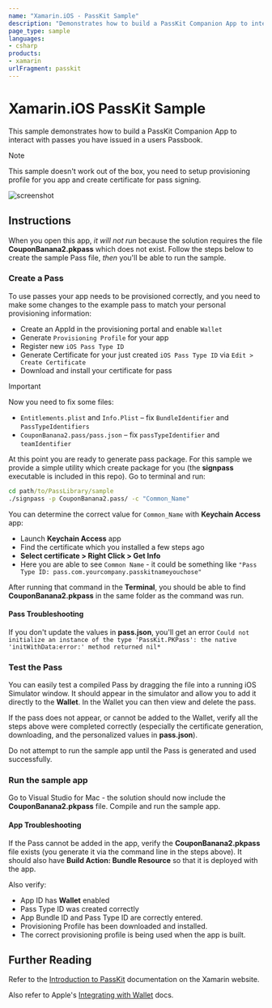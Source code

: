 ```yaml
---
name: "Xamarin.iOS - PassKit Sample"
description: "Demonstrates how to build a PassKit Companion App to interact with passes you have issued in a user's Apple Wallet"
page_type: sample
languages:
- csharp
products:
- xamarin
urlFragment: passkit
---
```


# Xamarin.iOS PassKit Sample

This sample demonstrates how to build a PassKit Companion App to interact with passes you have issued in a users Passbook.

> [!NOTE]
> This sample doesn't work out of the box, you need to setup provisioning profile for you app and create certificate for pass signing.

![screenshot](Screenshots/01-PassLibrary.png "PassLibrary")

## Instructions

When you open this app, _it will not run_ because the solution requires the file **CouponBanana2.pkpass** which does not exist. Follow the steps below to create the sample Pass file, _then_ you'll be able to run the sample.

### Create a Pass

To use passes your app needs to be provisioned correctly, and you need to make some changes to the example pass to match your personal provisioning information:

- Create an AppId in the provisioning portal and enable `Wallet`
- Generate `Provisioning Profile` for your app
- Register new `iOS Pass Type ID`
- Generate Certificate for your just created `iOS Pass Type ID` via `Edit > Create Certificate`
- Download and install your certificate for pass

> [!IMPORTANT]
> Now you need to fix some files:  
>
> - `Entitlements.plist` and `Info.Plist` – fix `BundleIdentifier` and `PassTypeIdentifiers`
> - `CouponBanana2.pass/pass.json` – fix `passTypeIdentifier` and `teamIdentifier`

At this point you are ready to generate pass package. For this sample we provide a simple utility which create package for you (the **signpass** executable is included in this repo). Go to terminal and run:

```cmd
cd path/to/PassLibrary/sample
./signpass -p CouponBanana2.pass/ -c "Common_Name"
```

You can determine the correct value for `Common_Name` with **Keychain Access** app:

- Launch **Keychain Access** app
- Find the certificate which you installed a few steps ago
- **Select certificate > Right Click > Get Info**
- Here you are able to see `Common Name` - it could be something like `"Pass Type ID: pass.com.yourcompany.passkitnameyouchose"`

After running that command in the **Terminal**, you should be able to find **CouponBanana2.pkpass** in the same folder as the command was run. 

#### Pass Troubleshooting

If you don't update the values in **pass.json**, you'll get an error 
`Could not initialize an instance of the type 'PassKit.PKPass': the native 'initWithData:error:' method returned nil*`

### Test the Pass

You can easily test a compiled Pass by dragging the file into a running iOS Simulator window. It should appear in the simulator and allow you to add it directly to the **Wallet**. In the Wallet you can then view and delete the pass.

If the pass does not appear, or cannot be added to the Wallet, verify all the steps above were completed correctly (especially the certificate generation, downloading, and the personalized values in **pass.json**).

Do not attempt to run the sample app until the Pass is generated and used successfully.

### Run the sample app

Go to Visual Studio for Mac - the solution should now include the **CouponBanana2.pkpass** file. Compile and run the sample app.

#### App Troubleshooting

If the Pass cannot be added in the app, verify the **CouponBanana2.pkpass** file exists (you generate it via the command line in the steps above). It should also have **Build Action: Bundle Resource** so that it is deployed with the app.

Also verify:

- App ID has **Wallet** enabled
- Pass Type ID was created correctly
- App Bundle ID and Pass Type ID are correctly entered.
- Provisioning Profile has been downloaded and installed.
- The correct provisioning profile is being used when the app is built.

## Further Reading

Refer to the [Introduction to PassKit](https://docs.microsoft.com/xamarin/ios/platform/passkit) documentation on the Xamarin website.

Also refer to Apple's [Integrating with Wallet](https://developer.apple.com/wallet/) docs.
